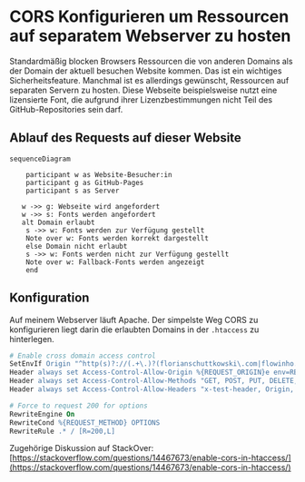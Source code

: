 # CORS Konfigurieren um Ressourcen auf separatem Webserver zu hosten

Standardmäßig blocken Browsers Ressourcen die von anderen Domains als der Domain der aktuell besuchen Website kommen.
Das ist ein wichtiges Sicherheitsfeature. Manchmal ist es allerdings gewünscht, Ressourcen auf separaten Servern zu hosten. 
Diese Webseite beispielsweise nutzt eine lizensierte Font, die aufgrund ihrer Lizenzbestimmungen nicht Teil des GitHub-Repositories sein darf.

## Ablauf des Requests auf dieser Website

```mermaid
sequenceDiagram

    participant w as Website-Besucher:in
    participant g as GitHub-Pages
    participant s as Server

   w ->> g: Webseite wird angefordert
   w ->> s: Fonts werden angefordert
   alt Domain erlaubt
    s ->> w: Fonts werden zur Verfügung gestellt
    Note over w: Fonts werden korrekt dargestellt
    else Domain nicht erlaubt
    s ->> w: Fonts werden nicht zur Verfügung gestellt
    Note over w: Fallback-Fonts werden angezeigt
    end
```

## Konfiguration

Auf meinem Webserver läuft Apache. Der simpelste Weg CORS zu konfigurieren liegt darin die erlaubten Domains 
in der `.htaccess` zu hinterlegen.

```apache
# Enable cross domain access control
SetEnvIf Origin "^http(s)?://(.+\.)?(florianschuttkowski\.com|flowinho.github\.io)$" REQUEST_ORIGIN=$0
Header always set Access-Control-Allow-Origin %{REQUEST_ORIGIN}e env=REQUEST_ORIGIN
Header always set Access-Control-Allow-Methods "GET, POST, PUT, DELETE, OPTIONS"
Header always set Access-Control-Allow-Headers "x-test-header, Origin, X-Requested-With, Content-Type, Accept"

# Force to request 200 for options
RewriteEngine On
RewriteCond %{REQUEST_METHOD} OPTIONS
RewriteRule .* / [R=200,L]
```

Zugehörige Diskussion auf StackOver: [https://stackoverflow.com/questions/14467673/enable-cors-in-htaccess/](https://stackoverflow.com/questions/14467673/enable-cors-in-htaccess/)